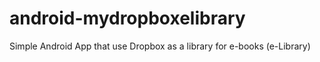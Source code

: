 android-mydropboxelibrary
=========================

Simple Android App that use Dropbox as a library for e-books (e-Library)
